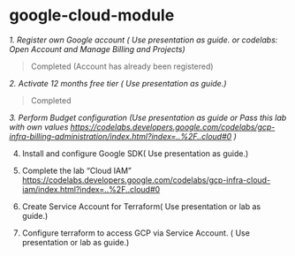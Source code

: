# google-cloud-module

*1. Register own Google account ( Use presentation as guide. or codelabs: Open Account and Manage Billing and Projects)*

> Completed (Account has already been registered)

*2. Activate 12 months free tier ( Use presentation as guide.)*

> Completed

*3. Perform Budget configuration (Use presentation as guide or Pass this lab with own values <https://codelabs.developers.google.com/codelabs/gcp-infra-billing-administration/index.html?index=..%2F..cloud#0> )*

4. Install and configure Google SDK( Use presentation as guide.)

5. Complete the lab “Cloud IAM” https://codelabs.developers.google.com/codelabs/gcp-infra-cloud-iam/index.html?index=..%2F..cloud#0

6. Create Service Account for Terraform( Use presentation or lab as guide.)

7. Configure terraform to access GCP via Service Account. ( Use presentation or lab as guide.)
